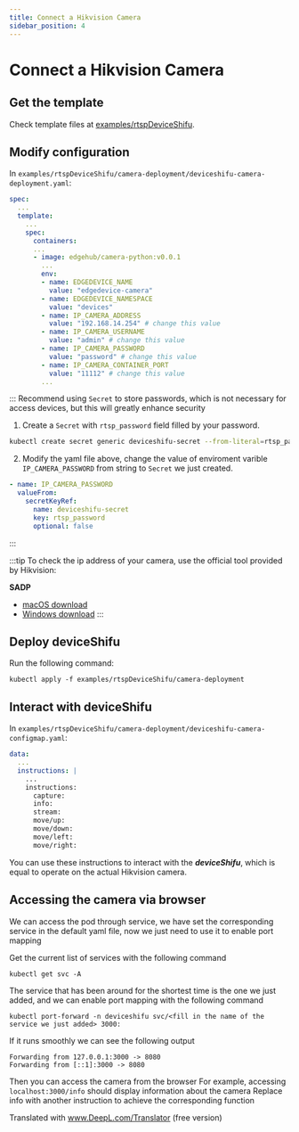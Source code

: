 ```yaml
---
title: Connect a Hikvision Camera
sidebar_position: 4
---
```


# Connect a Hikvision Camera

## Get the template

Check template files at [examples/rtspDeviceShifu](https://github.com/Edgenesis/shifu/tree/main/examples/rtspDeviceShifu).

## Modify configuration

In `examples/rtspDeviceShifu/camera-deployment/deviceshifu-camera-deployment.yaml`:

```yaml
spec:
  ...
  template:
    ...
    spec:
      containers:
      ...
      - image: edgehub/camera-python:v0.0.1
        ...
        env:
        - name: EDGEDEVICE_NAME
          value: "edgedevice-camera"
        - name: EDGEDEVICE_NAMESPACE
          value: "devices"
        - name: IP_CAMERA_ADDRESS
          value: "192.168.14.254" # change this value
        - name: IP_CAMERA_USERNAME
          value: "admin" # change this value
        - name: IP_CAMERA_PASSWORD
          value: "password" # change this value
        - name: IP_CAMERA_CONTAINER_PORT
          value: "11112" # change this value
        ...
```

::: Recommend using `Secret` to store passwords, which is not necessary for access devices, but this will greatly enhance security

1. Create a `Secret` with `rtsp_password` field filled by your password.

```bash
kubectl create secret generic deviceshifu-secret --from-literal=rtsp_password=your_password -n deviceshifu
```

2. Modify the yaml file above, change the value of enviroment varible `IP_CAMERA_PASSWORD` from string to `Secret` we just created.

```yaml
- name: IP_CAMERA_PASSWORD
  valueFrom:
    secretKeyRef:
      name: deviceshifu-secret
      key: rtsp_password
      optional: false
```

:::

:::tip
To check the ip address of your camera, use the official tool provided by Hikvision:

**SADP**

- [macOS download](https://www.hikvision.com/en/support/tools/hitools/cl3620e9fb51dfac31/)
- [Windows download](https://www.hikvision.com/en/support/tools/hitools/clea8b3e4ea7da90a9/)
:::

## Deploy deviceShifu

Run the following command:

```
kubectl apply -f examples/rtspDeviceShifu/camera-deployment
```

## Interact with deviceShifu

In `examples/rtspDeviceShifu/camera-deployment/deviceshifu-camera-configmap.yaml`:

```yaml
data:
  ...
  instructions: |
    ...
    instructions:
      capture:
      info:
      stream:
      move/up:
      move/down:
      move/left:
      move/right:
```

You can use these instructions to interact with the ***deviceShifu***, which is equal to operate on the actual Hikvision camera.

## Accessing the camera via browser

We can access the pod through service, we have set the corresponding service in the default yaml file, now we just need to use it to enable port mapping

Get the current list of services with the following command 

```
kubectl get svc -A 
```
The service that has been around for the shortest time is the one we just added, and we can enable port mapping with the following command

```
kubectl port-forward -n deviceshifu svc/<fill in the name of the service we just added> 3000:
```
If it runs smoothly we can see the following output

```
Forwarding from 127.0.0.1:3000 -> 8080
Forwarding from [::1]:3000 -> 8080
```


Then you can access the camera from the browser
For example, accessing `localhost:3000/info` should display information about the camera
Replace info with another instruction to achieve the corresponding function

Translated with www.DeepL.com/Translator (free version)
